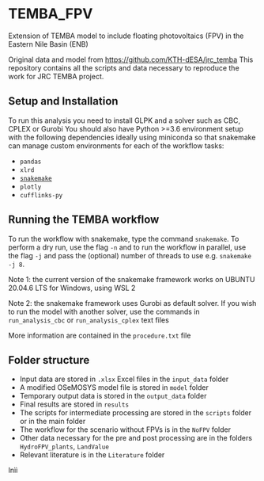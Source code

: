 # TEMBA_FPV
Extension of TEMBA model to include floating photovoltaics (FPV) in the Eastern Nile Basin (ENB)

Original data and model from https://github.com/KTH-dESA/jrc_temba
This repository contains all the scripts and data necessary to reproduce the
work for JRC TEMBA project.

## Setup and Installation
To run this analysis you need to install GLPK and a solver such as CBC, CPLEX or Gurobi
You should also have Python >=3.6 environment setup with the following dependencies ideally
using miniconda so that snakemake can manage custom environments for each of the workflow tasks:

- `pandas`
- `xlrd`
- [`snakemake`](https://snakemake.readthedocs.io/en/stable/index.html)
- `plotly`
- `cufflinks-py`


## Running the TEMBA workflow
To run the workflow with snakemake, type the command `snakemake`.
To perform a dry run, use the flag `-n` and to run the workflow in parallel, use the flag `-j` and pass the (optional)
number of threads to use e.g. `snakemake -j 8`.

Note 1: the current version of the snakemake framework works on UBUNTU 20.04.6 LTS for Windows, using WSL 2

Note 2: the snakemake framework uses Gurobi as default solver. If you wish to run the model with another solver, use the commands in `run_analysis_cbc` or `run_analysis_cplex` text files

More information are contained in the `procedure.txt` file

## Folder structure
- Input data are stored in `.xlsx` Excel files in the `input_data` folder
- A modified OSeMOSYS model file is stored in `model` folder
- Temporary output data is stored in the `output_data` folder
- Final results are stored in `results`
- The scripts for intermediate processing are stored in the `scripts` folder or in the main folder
- The workflow for the scenario without FPVs is in the `NoFPV` folder
- Other data necessary for the pre and post processing are in the folders `HydroFPV_plants`, `LandValue`
- Relevant literature is in the `Literature` folder

Inìì
